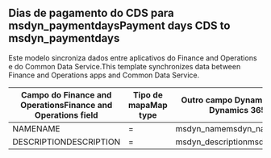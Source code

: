 ## <a name="payment-days-cds-to-msdyn_paymentdays"></a><span data-ttu-id="f330d-101">Dias de pagamento do CDS para msdyn_paymentdays</span><span class="sxs-lookup"><span data-stu-id="f330d-101">Payment days CDS to msdyn_paymentdays</span></span>

<span data-ttu-id="f330d-102">Este modelo sincroniza dados entre aplicativos do Finance and Operations e do Common Data Service.</span><span class="sxs-lookup"><span data-stu-id="f330d-102">This template synchronizes data between Finance and Operations apps and Common Data Service.</span></span>

<span data-ttu-id="f330d-103">Campo do Finance and Operations</span><span class="sxs-lookup"><span data-stu-id="f330d-103">Finance and Operations field</span></span> | <span data-ttu-id="f330d-104">Tipo de mapa</span><span class="sxs-lookup"><span data-stu-id="f330d-104">Map type</span></span> | <span data-ttu-id="f330d-105">Outro campo Dynamics 365</span><span class="sxs-lookup"><span data-stu-id="f330d-105">Other Dynamics 365 field</span></span> | <span data-ttu-id="f330d-106">Valor padrão</span><span class="sxs-lookup"><span data-stu-id="f330d-106">Default value</span></span>
---|---|---|---
<span data-ttu-id="f330d-107">NAME</span><span class="sxs-lookup"><span data-stu-id="f330d-107">NAME</span></span> | = | <span data-ttu-id="f330d-108">msdyn_name</span><span class="sxs-lookup"><span data-stu-id="f330d-108">msdyn_name</span></span> | 
<span data-ttu-id="f330d-109">DESCRIPTION</span><span class="sxs-lookup"><span data-stu-id="f330d-109">DESCRIPTION</span></span> | = | <span data-ttu-id="f330d-110">msdyn_description</span><span class="sxs-lookup"><span data-stu-id="f330d-110">msdyn_description</span></span> | 
